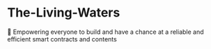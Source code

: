# The-Living-Waters
🌴 Empowering everyone to build and have a chance at a reliable and efficient smart contracts and contents
